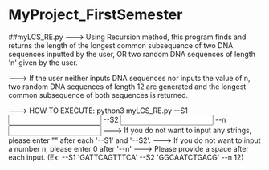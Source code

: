 # MyProject_FirstSemester
##myLCS_RE.py
---> Using Recursion method, this program finds and returns the length of the longest common subsequence of two DNA sequences inputted by the user,
     OR two random DNA sequences of length 'n' given by the user.

---> If the user neither inputs DNA sequences nor inputs the value of n, two random DNA sequences of length 12 are generated 
     and the longest common subsequence of both sequences is returned.


---> HOW TO EXECUTE: python3 myLCS_RE.py --S1 <input first_string> --S2 <input second_string> --n <input integer n> 
---> If you do not want to input any strings, please enter "" after each '--S1' and '--S2'. 
---> If you do not want to input a number n, please enter 0 after '--n'
---> Please provide a space after each input. (Ex: --S1 'GATTCAGTTTCA'<SPACE> --S2 'GGCAATCTGACG'<SPACE> --n 12)
